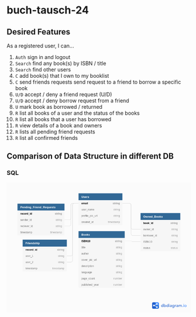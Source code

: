 # buch-tausch-24

## Desired Features

As a registered user, I can...

1. `Auth` sign in and logout
2. `Search` find any book(s) by ISBN / title
3. `Search` find other users
4. `C` add book(s) that I own to my booklist
5. `C` send friends requests
   send request to a friend to borrow a specific book
6. `U/D` accept / deny a friend request (U/D)
7. `U/D` accept / deny borrow request from a friend
8. `U` mark book as borrowed / returned
9. `R` list all books of a user and the status of the books
10. `R` list all books that a user has borrowed
11. `R` view details of a book and owners
12. `R` lists all pending friend requests
13. `R` list all confirmed friends

## Comparison of Data Structure in different DB

### SQL

![sql-diagram](./assets/sql/sql.png)
